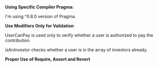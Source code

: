 **Using Specific Compiler Pragma:**

 I'm using ^0.8.0 version of Pragma.

**Use Modifiers Only for Validation**

UserCanPay is used only to verify whether a user is authorized to pay the contribution.

isAnInvestor checks whether a user is in the array of investors already.

**Proper Use of Require, Assert and Revert**
